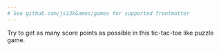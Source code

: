 ```yaml
---
# See github.com/js13kGames/games for supported frontmatter
---
```

Try to get as many score points as possible in this tic-tac-toe like puzzle game.